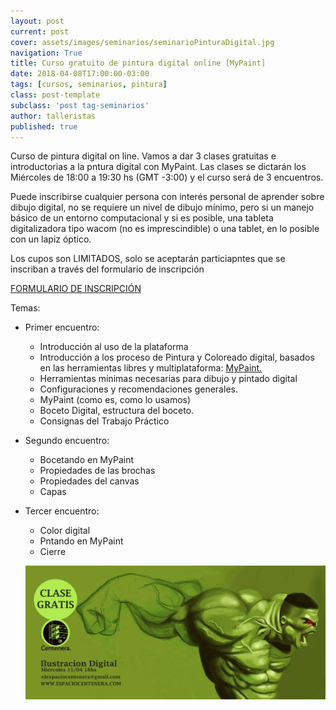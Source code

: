 ```yaml
---
layout: post
current: post
cover: assets/images/seminarios/seminarioPinturaDigital.jpg
navigation: True
title: Curso gratuito de pintura digital online [MyPaint]
date: 2018-04-08T17:00:00-03:00
tags: [cursos, seminarios, pintura]
class: post-template
subclass: 'post tag-seminarios'
author: talleristas
published: true
---
```


Curso de pintura digital on line.
Vamos a dar 3 clases gratuitas e introductorias a la pntura digital con MyPaint.
Las clases se dictarán los Miércoles de 18:00 a 19:30 hs (GMT -3:00) y el curso será de 3 encuentros.

Puede inscribirse cualquier persona con interés personal de aprender sobre dibujo digital, no se requiere un nivel de dibujo mínimo, pero si un manejo básico de un entorno computacional y si es posible, una tableta digitalizadora tipo wacom (no es imprescindible) o una tablet, en lo posible con un lapiz óptico.

Los cupos son LIMITADOS, solo se aceptarán particiapntes que se inscriban a través del formulario de inscripción

[FORMULARIO DE INSCRIPCIÓN](https://goo.gl/forms/GtUQPJs59RlJkwQP2)

Temas:
- Primer encuentro:
  - Introducción al uso de la plataforma
  - Introducción a los proceso de Pintura y Coloreado digital, basados en las herramientas libres y multiplataforma: [MyPaint.](https://mypaint.org)
  - Herramientas mínimas necesarias para dibujo y pintado digital
  - Configuraciones y recomendaciones generales.
  - MyPaint (como es, como lo usamos)
  - Boceto Digital, estructura del boceto.
  - Consignas del Trabajo Práctico

- Segundo encuentro:
  - Bocetando en MyPaint
  - Propiedades de las brochas
  - Propiedades del canvas
  - Capas

- Tercer encuentro:
  - Color digital
  - Pntando en MyPaint
  - Cierre

  ![seminario dibujo marzo](assets/images/seminarios/seminarioPinturaDigital.jpg)
